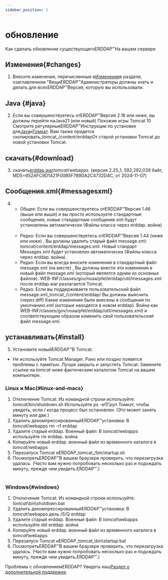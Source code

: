 ```yaml
---
sidebar_position: 2
---
```

# обновление
Как сделать обновление существующегоERDDAP™На вашем сервере

## Изменения{#changes} 
1. Внесите изменения, перечисленные в[Изменения](/changes)в разделе, озаглавленном "ВещиERDDAP™Администраторы должны знать и делать для всехERDDAP™Версия, которую вы использовали.
     
## Java {#java} 
2. Если вы совершенствуетесь отERDDAP™Версия 2.18 или ниже, вы должны перейти наJava21 (или новый) Похожие игры Tomcat 10 Смотрите регулярныеERDDAP™Инструкции по установке для[Java](/docs/server-admin/deploy-install#java)и[Томкат](/docs/server-admin/deploy-install#tomcat). Вам также придется скопировать_tomcat_/content/erddapОт старой установки Tomcat до новой установки Tomcat.

## скачать{#download} 
3. скачать[erddap.war](https://github.com/ERDDAP/erddap/releases/download/v2.25.1/erddap.war)_tomcat_/webapps.
     (версия 2.25_1, 592,292,039 байт, MD5=652AFC9D1421F00B5F789DA2C4732D4C, от 2024-11-07) 
     
## Сообщения.xml{#messagesxml} 
4. 
    * Общее: Если вы совершенствуетесь отERDDAP™Версия 1.46 (выше или выше) и вы просто используете стандартные сообщения, новые стандартные сообщения.xml будут установлены автоматически (Файлы класса через erddap. война) .
         
    * Редко: Если вы совершенствуетесь отERDDAP™Версия 1.44 (ниже или ниже) ,
Вы должны удалить старый файл message.xml:
        _tomcat_/content/erddap/messages.xml.
Новый стандарт Messages.xml будет установлен автоматически (Файлы класса через erddap. война) .
         
    * Редко: Если вы всегда вносите изменения в стандартный файл message.xml (на месте) ,
Вы должны внести эти изменения в новый файл message.xml (который является одним из основных файлов).
WEB-INF/classes/gov/noaa/pfel/erddap/util/messages.xml после erddap.war разлагается Tomcat.
         
    * Редко: Если вы поддерживаете пользовательский файл message.xml_tomcat_/content/erddap/
Вы должны выяснить (через diff) Какие изменения были внесены в сообщения по умолчанию.xml (которые находятся в новом erddap). Война как
WEB-INF/classes/gov/noaa/pfel/erddap/util/messages.xml) и соответствующим образом изменить свой пользовательский файл message.xml.
         
## устанавливать{#install} 
5. Установите новыйERDDAP™В Tomcat:
* Не используйте Tomcat Manager. Рано или поздно появятся проблемы с памятью. Лучше закрыть и запустить Tomcat.
Замените ссылки на _tomcat_ ниже фактическим каталогом Tomcat на вашем компьютере.
     
### Linux и Mac{#linux-and-macs} 
1. Отключение Tomcat: Из командной строки используйте: _tomcat_/bin/shutdown.sh
Используйте ps -ef|Груп Томкэт, чтобы увидеть, если / когда процесс был остановлен. (Это может занять минуту или две.) 
2. Удалить декомпрессированныйERDDAP™установка: В _tomcat_/webapps
rm -rf erddap
3. Удалите старый erddap. Военный файл: В _tomcat_/webapps используйте rm erddap. война
4. Копируйте новый erddap. военный файл из временного каталога в _tomcat_/webapps
5. Перезапуск Tomcat иERDDAP_tomcat_/bin/startup.sh
6. ПосмотретьERDDAP™В вашем браузере проверить, что перезагрузка удалась.
     (Часто вам нужно попробовать несколько раз и подождать минуту, прежде чем увидеть.ERDDAP™.)   
             
### Windows{#windows} 
1. Отключение Tomcat: Из командной строки используйте: _tomcat_\\bin\\shutdown.bat
2. Удалить декомпрессированныйERDDAP™установка: В _tomcat_/webapps
дель /S/Q erddap
3. Удалите старый erddap. Военный файл: В _tomcat_\\webapps используйте del erddap. война
4. Копируйте новый erddap. военный файл из временного каталога в _tomcat_\\webapps
5. Перезапуск Tomcat иERDDAP_tomcat_\\bin\\startup.bat
6. ПосмотретьERDDAP™В вашем браузере проверить, что перезагрузка удалась.
     (Часто вам нужно попробовать несколько раз и подождать минуту, прежде чем увидеть.ERDDAP™.) 

Проблемы с обновлениемERDDAP? Увидеть наш[Раздел о дополнительной поддержке](/docs/intro#support).
